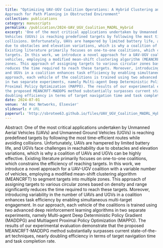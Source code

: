 ```yaml
---
title: "Optimizing UAV-UGV Coalition Operations: A Hybrid Clustering and Multi-Agent Reinforcement Learning
Approach for Path Planning in Obstructed Environment"
collection: publications
category: manuscripts
permalink: /publication/2024-UAV_UGV_Coalition_MADRL_Hybrid
excerpt: 'One of the most critical applications undertaken by Unmanned Aerial Vehicles (UAVs) and Unmanned Ground
Vehicles (UGVs) is reaching predefined targets by following the most time-efficient routes while avoiding
collisions. Unfortunately, UAVs are hampered by limited battery life, and UGVs face challenges in reachability
due to obstacles and elevation variations, which is why a coalition of UAVs and UGVs can be highly effective.
Existing literature primarily focuses on one-to-one coalitions, which constrains the efficiency of reaching
targets. In this work, we introduce a novel approach for a UAV-UGV coalition with a variable number of
vehicles, employing a modified mean-shift clustering algorithm (MEANCRFT) to segment targets into multiple
zones. This approach of assigning targets to various circular zones based on density and range significantly
reduces the time required to reach these targets. Moreover, introducing variability in the number of UAVs
and UGVs in a coalition enhances task efficiency by enabling simultaneous multi-target engagement. In our
approach, each vehicle of the coalitions is trained using two advanced deep reinforcement learning algorithms
in two separate experiments, namely Multi-agent Deep Deterministic Policy Gradient (MADDPG) and Multiagent
Proximal Policy Optimization (MAPPO). The results of our experimental evaluation demonstrate that
the proposed MEANCRFT-MADDPG method substantially surpasses current state-of-the-art techniques, nearly
doubling efficiency in terms of target navigation time and task completion rate.'
date: 2024-07-01
venue: 'Ad Hoc Networks, Elsevier'
slidesurl: # URL
paperurl: 'http://sbrotee63.github.io/files/UAV_UGV_Coalition_MADRL_Hybrid_Shamyo_Brotee.pdf'
---
```

Abstract: One of the most critical applications undertaken by Unmanned Aerial Vehicles (UAVs) and Unmanned Ground
Vehicles (UGVs) is reaching predefined targets by following the most time-efficient routes while avoiding
collisions. Unfortunately, UAVs are hampered by limited battery life, and UGVs face challenges in reachability
due to obstacles and elevation variations, which is why a coalition of UAVs and UGVs can be highly effective.
Existing literature primarily focuses on one-to-one coalitions, which constrains the efficiency of reaching
targets. In this work, we introduce a novel approach for a UAV-UGV coalition with a variable number of
vehicles, employing a modified mean-shift clustering algorithm (MEANCRFT) to segment targets into multiple
zones. This approach of assigning targets to various circular zones based on density and range significantly
reduces the time required to reach these targets. Moreover, introducing variability in the number of UAVs
and UGVs in a coalition enhances task efficiency by enabling simultaneous multi-target engagement. In our
approach, each vehicle of the coalitions is trained using two advanced deep reinforcement learning algorithms
in two separate experiments, namely Multi-agent Deep Deterministic Policy Gradient (MADDPG) and Multiagent
Proximal Policy Optimization (MAPPO). The results of our experimental evaluation demonstrate that
the proposed MEANCRFT-MADDPG method substantially surpasses current state-of-the-art techniques, nearly
doubling efficiency in terms of target navigation time and task completion rate.